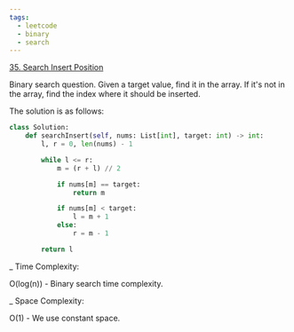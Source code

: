 ```yaml
---
tags:
  - leetcode
  - binary
  - search
---
```


<a href="https://leetcode.com/problems/search-insert-position/">35. Search
Insert Position</a>

Binary search question. Given a target value, find it in the array. If it's not
in the array, find the index where it should be inserted.

The solution is as follows:

```python
class Solution:
    def searchInsert(self, nums: List[int], target: int) -> int:
        l, r = 0, len(nums) - 1

        while l <= r:
            m = (r + l) // 2

            if nums[m] == target:
                return m

            if nums[m] < target:
                l = m + 1
            else:
                r = m - 1

        return l
```

\_ Time Complexity:

O(log(n)) - Binary search time complexity.

\_ Space Complexity:

O(1) - We use constant space.
